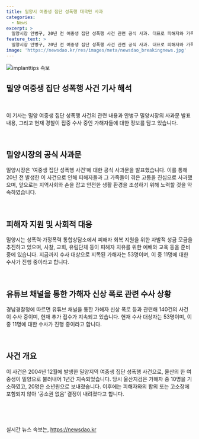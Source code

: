 ```yaml
---
title: 밀양시 여중생 집단 성폭행 대국민 사과
categories:
  - News
excerpt: >
  밀양시장 안병구, 20년 전 여중생 집단 성폭행 사건 관련 공식 사과. 대표로 피해자와 가족, 지역사회에 진심으로 사과하며 우리 모두의 잘못 시인. 피해자 보호와 피해자 회복 지원을 위한 노력 강조. 수사 중인 사건은 140건 중 53명 대상으로 수사 중. 사건은 2004년 발생한 여중생 44명에 대한 성폭행. 종교, 유림단체 등도 관련 지원 예정.
feature_text: >
  밀양시장 안병구, 20년 전 여중생 집단 성폭행 사건 관련 공식 사과. 대표로 피해자와 가족, 지역사회에 진심으로 사과하며 우리 모두의 잘못 시인. 피해자 보호와 피해자 회복 지원을 위한 노력 강조. 수사 중인 사건은 140건 중 53명 대상으로 수사 중. 사건은 2004년 발생한 여중생 44명에 대한 성폭행. 종교, 유림단체 등도 관련 지원 예정.
image: 'https://newsdao.kr/res/images/meta/newsdao_breakingnews.jpg'
---
```


<p><img src="https://newsdao.kr/res/images/meta/newsdao_breakingnews.jpg" alt="implanttips 속보" /></p>

<h2 data-ke-size="size26">밀양 여중생 집단 성폭행 사건 기사 해석</h2>

<p data-ke-size="size16">&nbsp;</p>

<p>이 기사는 밀양 여중생 집단 성폭행 사건의 관련 내용과 안병구 밀양시장의 사과문 발표 내용, 그리고 현재 경찰이 집중 수사 중인 가해자들에 대한 정보를 담고 있습니다. </p>

<p data-ke-size="size16">&nbsp;</p>

<h2 data-ke-size="size24">밀양시장의 공식 사과문</h2>

<p data-ke-size="size16">밀양시장은 '여중생 집단 성폭행 사건'에 대한 공식 사과문을 발표했습니다. 이를 통해 20년 전 발생한 이 사건으로 인해 피해자들과 그 가족들이 겪은 고통을 진심으로 사과했으며, 앞으로는 지역사회와 손을 잡고 안전한 생활 환경을 조성하기 위해 노력할 것을 약속하였습니다.</p>

<p data-ke-size="size16">&nbsp;</p>

<h2 data-ke-size="size24">피해자 지원 및 사회적 대응</h2>

<p data-ke-size="size16">밀양시는 성폭력·가정폭력 통합상담소에서 피해자 회복 지원을 위한 자발적 성금 모금을 추진하고 있으며, 사찰, 교회, 유림단체 등이 피해자 치유를 위한 예배와 교육 등을 준비 중에 있습니다. 지금까지 수사 대상으로 지목된 가해자는 53명이며, 이 중 11명에 대한 수사가 진행 중이라고 합니다.</p>

<p data-ke-size="size16">&nbsp;</p>

<h2 data-ke-size="size24">유튜브 채널을 통한 가해자 신상 폭로 관련 수사 상황</h2>

<p data-ke-size="size16">경남경찰청에 따르면 유튜브 채널을 통한 가해자 신상 폭로 등과 관련해 140건의 사건이 수사 중이며, 현재 추가 접수가 지속되고 있습니다. 현재 수사 대상자는 53명이며, 이 중 11명에 대한 수사가 진행 중이라고 합니다.</p>

<p data-ke-size="size16">&nbsp;</p>

<h2 data-ke-size="size24">사건 개요</h2>

<p data-ke-size="size16">이 사건은 2004년 12월에 발생한 밀양지역 여중생 집단 성폭행 사건으로, 울산의 한 여중생이 밀양으로 불러내어 1년간 지속되었습니다. 당시 울산지검은 가해자 중 10명을 기소하였고, 20명은 소년원으로 보내졌습니다. 이후에는 피해자와의 합의 또는 고소장에 포함되지 않아 ‘공소권 없음’ 결정이 내려졌다고 합니다.</p>

<p data-ke-size="size16">&nbsp;</p>

<p data-ke-size="size16">&nbsp;</p>
실시간 뉴스 속보는, <a href="https://newsdao.kr" rel="dofollow">https://newsdao.kr</a>


